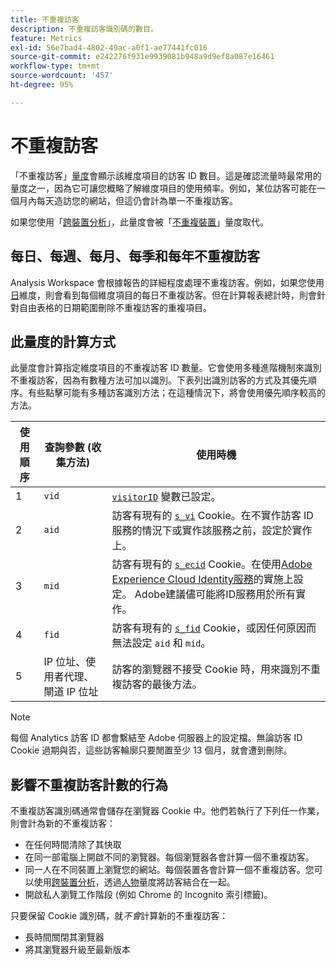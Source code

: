 ```yaml
---
title: 不重複訪客
description: 不重複訪客識別碼的數目。
feature: Metrics
exl-id: 56e7bad4-4802-49ac-a0f1-ae77441fc016
source-git-commit: e242276f931e9939081b948a9d9ef8a087e16461
workflow-type: tm+mt
source-wordcount: '457'
ht-degree: 95%

---
```


# 不重複訪客

「不重複訪客」[量度](overview.md)會顯示該維度項目的訪客 ID 數目。這是確認流量時最常用的量度之一，因為它可讓您概略了解維度項目的使用頻率。例如，某位訪客可能在一個月內每天造訪您的網站，但這仍會計為單一不重複訪客。

如果您使用「[跨裝置分析](../cda/overview.md)」，此量度會被「[不重複裝置](unique-devices.md)」量度取代。

## 每日、每週、每月、每季和每年不重複訪客

Analysis Workspace 會根據報告的詳細程度處理不重複訪客。例如，如果您使用[日](../dimensions/day.md)維度，則會看到每個維度項目的每日不重複訪客。但在計算報表總計時，則會針對自由表格的日期範圍刪除不重複訪客的重複項目。

## 此量度的計算方式

此量度會計算指定維度項目的不重複訪客 ID 數量。它會使用多種進階機制來識別不重複訪客，因為有數種方法可加以識別。下表列出識別訪客的方式及其優先順序。有些點擊可能有多種訪客識別方法；在這種情況下，將會使用優先順序較高的方法。

| 使用順序 | 查詢參數 (收集方法) | 使用時機 |
| --- | --- | --- |
| 1 | `vid` | [`visitorID`](/help/implement/vars/config-vars/visitorid.md) 變數已設定。 |
| 2 | `aid` | 訪客有現有的 [`s_vi`](https://experienceleague.adobe.com/docs/core-services/interface/ec-cookies/cookies-analytics.html) Cookie。在不實作訪客 ID 服務的情況下或實作該服務之前，設定於實作上。 |
| 3 | `mid` | 訪客有現有的 [`s_ecid`](https://experienceleague.adobe.com/docs/core-services/interface/ec-cookies/cookies-analytics.html) Cookie。在使用[Adobe Experience Cloud Identity服務](https://experienceleague.adobe.com/docs/id-service/using/home.html)的實施上設定。 Adobe建議儘可能將ID服務用於所有實作。 |
| 4 | `fid` | 訪客有現有的 [`s_fid`](https://experienceleague.adobe.com/docs/core-services/interface/ec-cookies/cookies-analytics.html) Cookie，或因任何原因而無法設定 `aid` 和 `mid`。 |
| 5 | IP 位址、使用者代理、閘道 IP 位址 | 訪客的瀏覽器不接受 Cookie 時，用來識別不重複訪客的最後方法。 |

>[!NOTE]
>
>每個 Analytics 訪客 ID 都會繫結至 Adobe 伺服器上的設定檔。無論訪客 ID Cookie 過期與否，這些訪客輪廓只要閒置至少 13 個月，就會遭到刪除。

## 影響不重複訪客計數的行為

不重複訪客識別碼通常會儲存在瀏覽器 Cookie 中。他們若執行了下列任一作業，則會計為新的不重複訪客：

* 在任何時間清除了其快取
* 在同一部電腦上開啟不同的瀏覽器。每個瀏覽器各會計算一個不重複訪客。
* 同一人在不同裝置上瀏覽您的網站。每個裝置各會計算一個不重複訪客。您可以使用[跨裝置分析](../cda/overview.md)，透過[人物](people.md)量度將訪客結合在一起。
* 開啟私人瀏覽工作階段 (例如 Chrome 的 Incognito 索引標籤)。

只要保留 Cookie 識別碼，就&#x200B;*不會*&#x200B;計算新的不重複訪客：

* 長時間關閉其瀏覽器
* 將其瀏覽器升級至最新版本
